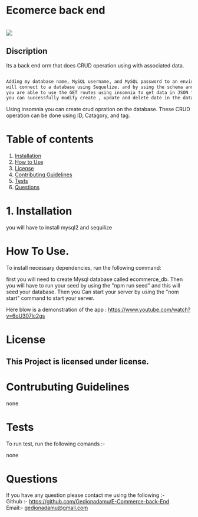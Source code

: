 

  # Ecomerce back end

  []()   
  ![](https://img.shields.io/badge/license--green.svg)  

## Discription

  Its a back end orm that does CRUD operation using with associated data.
  ```md

Adding my database name, MySQL username, and MySQL password to an environment variable file
will connect to a database using Sequelize, and by using the schema and seed commands i can seed the db. After starting the server
you are able to use the GET routes using insomnia to get data in JSON file format and using POST, PUT and Delete routes in insomnia
you can successfully modify create , update and delete date in the database. 


```
Using insomnia you can create crud opration on the database. These CRUD operation can be done using ID, Catagory, and tag. 

# Table of contents

1. [Installation](#Installation)
2. [How to Use](#How-To-Use.)
3. [License](#License)
4. [Contributing Guidelines](#Contrubuting-Guidelines)  
5. [Tests](#Tests)
6. [Questions](#Questions)

# 1. Installation

  you will have to install mysql2 and sequilize  

# How To Use.

To install necessary dependencies, run the following command:

first you will need to create Mysql database called ecommerce_db.
Then you will have to run your seed by using the "npm run seed" and this will seed your database.
Then you Can start your server by using the "nom start" command to start your server. 
  
  Here blow is a demonstration of the app :
  https://www.youtube.com/watch?v=6oU307lc2gs

# License

  ## This Project is licensed under  license.

  

# Contrubuting Guidelines

  none

# Tests

To run test, run the following comands :-  

   none


# Questions

  If you have any question please contact me using the following :-   
  Github :- https://github.com/Gedionadamu/E-Commerce-back-End   
  Email:- gedionadamu@gmail.com

